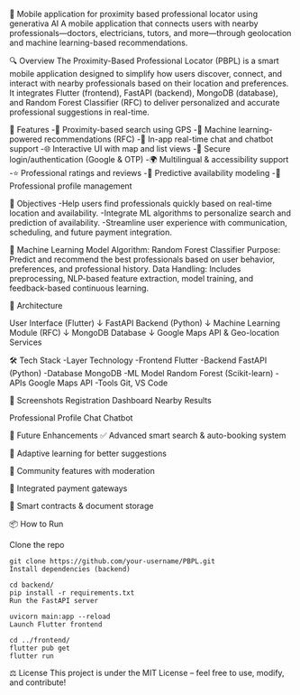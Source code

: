 📍 Mobile application for proximity based professional locator using generativa AI
A mobile application that connects users with nearby professionals—doctors, electricians, tutors, and more—through geolocation and machine learning-based recommendations.

🔍 Overview
The Proximity-Based Professional Locator (PBPL) is a smart mobile application designed to simplify how users discover, connect, and interact with nearby professionals based on their location and preferences. It integrates Flutter (frontend), FastAPI (backend), MongoDB (database), and Random Forest Classifier (RFC) to deliver personalized and accurate professional suggestions in real-time.

🚀 Features
-🔎 Proximity-based search using GPS
-🤖 Machine learning-powered recommendations (RFC)
-💬 In-app real-time chat and chatbot support
-🌐 Interactive UI with map and list views
-🔐 Secure login/authentication (Google & OTP)
-🌍 Multilingual & accessibility support
-⭐ Professional ratings and reviews
-📆 Predictive availability modeling
-📂 Professional profile management

🎯 Objectives
-Help users find professionals quickly based on real-time location and availability.
-Integrate ML algorithms to personalize search and prediction of availability.
-Streamline user experience with communication, scheduling, and future payment integration.

🧠 Machine Learning Model
Algorithm: Random Forest Classifier
Purpose: Predict and recommend the best professionals based on user behavior, preferences, and professional history.
Data Handling: Includes preprocessing, NLP-based feature extraction, model training, and feedback-based continuous learning.

🧱 Architecture

User Interface (Flutter)
     ↓
FastAPI Backend (Python)
     ↓
Machine Learning Module (RFC)
     ↓
MongoDB Database
     ↓
Google Maps API & Geo-location Services

🛠️ Tech Stack
-Layer	Technology
-Frontend	Flutter
-Backend	FastAPI (Python)
-Database	MongoDB
-ML Model	Random Forest (Scikit-learn)
-APIs	Google Maps API
-Tools	Git, VS Code

📸 Screenshots
Registration	Dashboard	Nearby Results

Professional Profile	Chat	Chatbot

🔮 Future Enhancements
✅ Advanced smart search & auto-booking system

🧠 Adaptive learning for better suggestions

💬 Community features with moderation

🤝 Integrated payment gateways

🧾 Smart contracts & document storage

📦 How to Run

Clone the repo

```
git clone https://github.com/your-username/PBPL.git
Install dependencies (backend)

```
```
cd backend/
pip install -r requirements.txt
Run the FastAPI server
```
```
uvicorn main:app --reload
Launch Flutter frontend

```
```
cd ../frontend/
flutter pub get
flutter run
```


⚖️ License
This project is under the MIT License – feel free to use, modify, and contribute!
